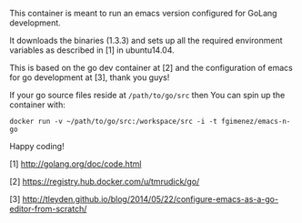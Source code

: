 This container is meant to run an emacs version configured for GoLang development.

It downloads the binaries (1.3.3) and sets up all the required environment variables as described in [1] in ubuntu14.04.

This is based on the go dev container at [2] and the configuration of emacs for go development at [3], thank you guys!

If your go source files reside at `/path/to/go/src` then You can spin up the container with:

    docker run -v ~/path/to/go/src:/workspace/src -i -t fgimenez/emacs-n-go

Happy coding!

[1] http://golang.org/doc/code.html

[2] https://registry.hub.docker.com/u/tmrudick/go/

[3] http://tleyden.github.io/blog/2014/05/22/configure-emacs-as-a-go-editor-from-scratch/
